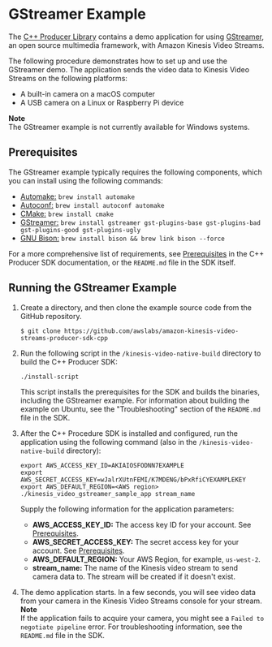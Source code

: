 # GStreamer Example<a name="examples-gstreamer"></a>

The [C\+\+ Producer Library](producer-sdk-cpp.md) contains a demo application for using [GStreamer](https://gstreamer.freedesktop.org/), an open source multimedia framework, with Amazon Kinesis Video Streams\. 

The following procedure demonstrates how to set up and use the GStreamer demo\. The application sends the video data to Kinesis Video Streams on the following platforms:
+ A built\-in camera on a macOS computer
+ A USB camera on a Linux or Raspberry Pi device

**Note**  
The GStreamer example is not currently available for Windows systems\.

## Prerequisites<a name="examples-gstreamer-prerequisites"></a>

The GStreamer example typically requires the following components, which you can install using the following commands:
+ [Automake:](https://www.gnu.org/software/automake/) `brew install automake`
+ [Autoconf:](http://www.gnu.org/software/autoconf/autoconf.html) `brew install autoconf automake`
+ [CMake:](https://cmake.org/) `brew install cmake`
+ [GStreamer:](https://gstreamer.freedesktop.org/) `brew install gstreamer gst-plugins-base gst-plugins-bad gst-plugins-good gst-plugins-ugly`
+ [GNU Bison:](https://www.gnu.org/software/bison/) `brew install bison && brew link bison --force`

For a more comprehensive list of requirements, see [Prerequisites](producer-sdk-cpp.md#producer-sdk-cpp-prerequisites) in the C\+\+ Producer SDK documentation, or the `README.md` file in the SDK itself\.

## Running the GStreamer Example<a name="examples-gstreamer-procedure"></a>

1. Create a directory, and then clone the example source code from the GitHub repository\.

   ```
   $ git clone https://github.com/awslabs/amazon-kinesis-video-streams-producer-sdk-cpp
   ```

1. Run the following script in the `/kinesis-video-native-build` directory to build the C\+\+ Producer SDK:

   ```
   ./install-script
   ```

   This script installs the prerequisites for the SDK and builds the binaries, including the GStreamer example\. For information about building the example on Ubuntu, see the "Troubleshooting" section of the `README.md` file in the SDK\.

1. After the C\+\+ Procedure SDK is installed and configured, run the application using the following command \(also in the `/kinesis-video-native-build` directory\): 

   ```
   export AWS_ACCESS_KEY_ID=AKIAIOSFODNN7EXAMPLE
   export AWS_SECRET_ACCESS_KEY=wJalrXUtnFEMI/K7MDENG/bPxRfiCYEXAMPLEKEY
   export AWS_DEFAULT_REGION=<AWS region>
   ./kinesis_video_gstreamer_sample_app stream_name
   ```

   Supply the following information for the application parameters:
   + **AWS\_ACCESS\_KEY\_ID:** The access key ID for your account\. See [Prerequisites](examples.md#examples-prerequisites)\.
   + **AWS\_SECRET\_ACCESS\_KEY:** The secret access key for your account\. See [Prerequisites](examples.md#examples-prerequisites)\.
   + **AWS\_DEFAULT\_REGION:** Your AWS Region, for example, `us-west-2`\.
   + **stream\_name:** The name of the Kinesis video stream to send camera data to\. The stream will be created if it doesn't exist\.

1. The demo application starts\. In a few seconds, you will see video data from your camera in the Kinesis Video Streams console for your stream\.
**Note**  
If the application fails to acquire your camera, you might see a `Failed to negotiate pipeline` error\. For troubleshooting information, see the `README.md` file in the SDK\.